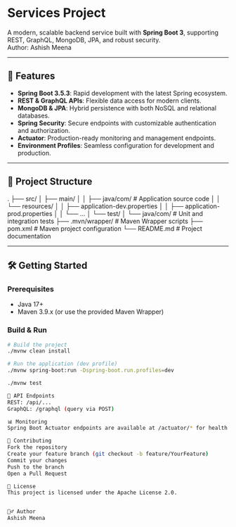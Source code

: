 # Services Project

A modern, scalable backend service built with **Spring Boot 3**, supporting REST, GraphQL, MongoDB, JPA, and robust security.  
Author: Ashish Meena

---

## 🚀 Features

- **Spring Boot 3.5.3**: Rapid development with the latest Spring ecosystem.
- **REST & GraphQL APIs**: Flexible data access for modern clients.
- **MongoDB & JPA**: Hybrid persistence with both NoSQL and relational databases.
- **Spring Security**: Secure endpoints with customizable authentication and authorization.
- **Actuator**: Production-ready monitoring and management endpoints.
- **Environment Profiles**: Seamless configuration for development and production.

---

## 📁 Project Structure
. ├── src/ │ ├── main/ │ │ ├── java/com/ # Application source code │ │ └── resources/ │ │ ├── application-dev.properties │ │ ├── application-prod.properties │ │ └── ... │ └── test/ │ └── java/com/ # Unit and integration tests ├── .mvn/wrapper/ # Maven Wrapper scripts ├── pom.xml # Maven project configuration └── README.md # Project documentation


---

## 🛠️ Getting Started

### Prerequisites

- Java 17+
- Maven 3.9.x (or use the provided Maven Wrapper)

### Build & Run

```sh
# Build the project
./mvnw clean install

# Run the application (dev profile)
./mvnw spring-boot:run -Dspring-boot.run.profiles=dev

./mvnw test

📡 API Endpoints
REST: /api/...
GraphQL: /graphql (query via POST)

📊 Monitoring
Spring Boot Actuator endpoints are available at /actuator/* for health checks and metrics.

🤝 Contributing
Fork the repository
Create your feature branch (git checkout -b feature/YourFeature)
Commit your changes
Push to the branch
Open a Pull Request

📄 License
This project is licensed under the Apache License 2.0.


🙋‍♂️ Author
Ashish Meena
